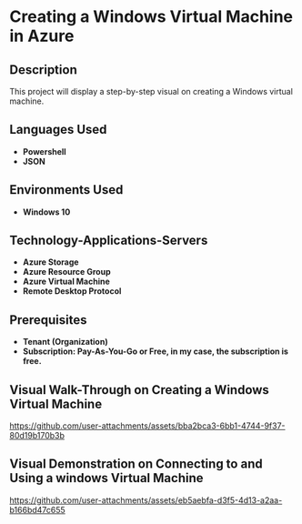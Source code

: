  <h1>Creating a Windows Virtual Machine in Azure</h1>

 <h2>Description</h2>
This project will display a step-by-step visual on creating a Windows virtual machine.
<br />
<h2>Languages Used</h2>

 - <b>Powershell</b>
 - <b>JSON</b>
 
 <h2>Environments Used</h2>
 
 - <b>Windows 10</b>

<h2>Technology-Applications-Servers</h2>

- <b>Azure Storage</b>
- <b>Azure Resource Group</b>
- <b>Azure Virtual Machine</b>
- <b>Remote Desktop Protocol</b>

<h2> Prerequisites </h2>

- <b>Tenant (Organization)</b>
- <b>Subscription: Pay-As-You-Go or Free, in my case, the subscription is free.</b>



<h2>Visual Walk-Through on Creating a Windows Virtual Machine</h2>

https://github.com/user-attachments/assets/bba2bca3-6bb1-4744-9f37-80d19b170b3b

<h2>Visual Demonstration on Connecting to and Using a windows Virtual Machine</h2>

 https://github.com/user-attachments/assets/eb5aebfa-d3f5-4d13-a2aa-b166bd47c655
